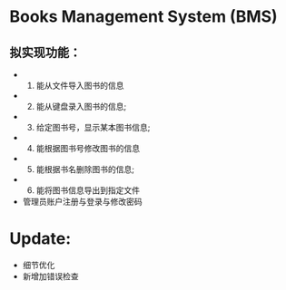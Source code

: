 #  Books Management System (BMS)
## 拟实现功能：
* 1) 能从文件导入图书的信息
* 2) 能从键盘录入图书的信息;
* 3) 给定图书号，显示某本图书信息;
 * 4) 能根据图书号修改图书的信息
 * 5) 能根据书名删除图书的信息;
* 6) 能将图书信息导出到指定文件
* 管理员账户注册与登录与修改密码


# Update:
* 细节优化
* 新增加错误检查


